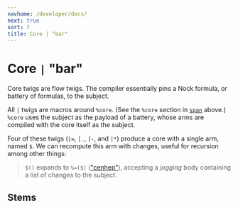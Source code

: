 ```yaml
---
navhome: /developer/docs/
next: true
sort: 7
title: Core | "bar"
---
```


# Core `|` "bar"

Core twigs are flow twigs. The compiler essentially pins a Nock
formula, or battery of formulas, to the subject.

All `|` twigs are macros around `%core`. (See the `%core`
section in [`span`](../../basic#-core-p-span-q-map-term-span) above.)
`%core` uses the subject as the payload of a battery, whose arms are
compiled with the core itself as the subject.

Four of these twigs (`|=`, `|.`, `|-`, and `|*`) produce a
core with a single arm, named `$`. We can recompute this arm 
with changes, useful for recursion among other things: 

> `$()` expands to `%=($)` (["cenhep"](../cen/hep)), accepting 
> a *jogging* body containing a list of changes to the subject.

## Stems

<list dataPreview="true" className="runes"></list>
